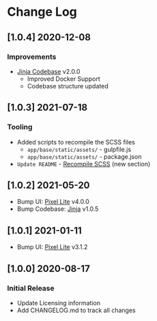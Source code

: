 # Change Log

## [1.0.4] 2020-12-08
### Improvements

- [Jinja Codebase](https://github.com/app-generator/boilerplate-code-jinja/releases) v2.0.0
  - Improved Docker Support
  - Codebase structure updated 

## [1.0.3] 2021-07-18
### Tooling

- Added scripts to recompile the SCSS files
    - `app/base/static/assets/` - gulpfile.js
    - `app/base/static/assets/` - package.json
- `Update README` - [Recompile SCSS](https://github.com/app-generator/jinja-pixel-lite#recompile-css) (new section)

## [1.0.2] 2021-05-20

- Bump UI: [Pixel Lite](https://github.com/themesberg/pixel-bootstrap-ui-kit) v4.0.0
- Bump Codebase: [Jinja](https://github.com/app-generator/boilerplate-code-jinja/releases) v1.0.5

## [1.0.1] 2021-01-11

- Bump UI: [Pixel Lite](https://github.com/themesberg/pixel-bootstrap-ui-kit) v3.1.2

## [1.0.0] 2020-08-17
### Initial Release

- Update Licensing information
- Add CHANGELOG.md to track all changes
